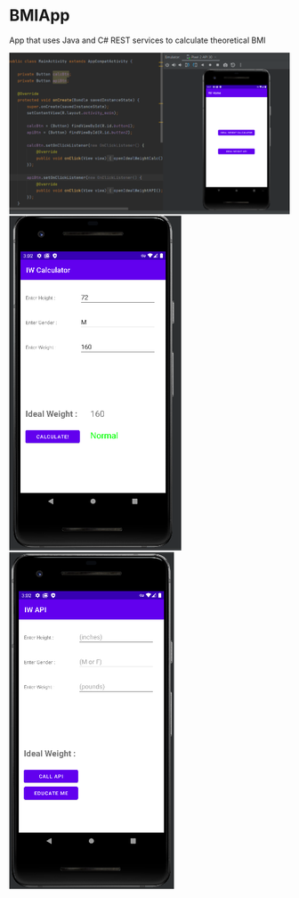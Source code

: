 # BMIApp
App that uses Java and C# REST services to calculate theoretical BMI

![Screenshot](BM1.png)
![Screenshot](BM2.png) ![Screenshot](BM3.png)


